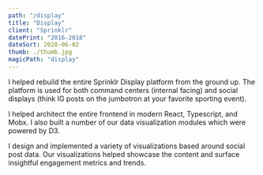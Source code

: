 ```yaml
---
path: "/display"
title: "Display"
client: "Sprinklr"
datePrint: "2016-2018"
dateSort: 2020-06-02
thumb: ./thumb.jpg
magicPath: "display"
---
```


I helped rebuild the entire Sprinklr Display platform from the ground up. The platform is used for both command centers (internal facing) and social displays (think IG posts on the jumbotron at your favorite sporting event).

I helped architect the entire frontend in modern React, Typescript, and Mobx. I also built a number of our data visualization modules which were powered by D3.

I design and implemented a variety of visualizations based around social post data. Our visualizations helped showcase the content and surface insightful engagement metrics and trends.

<!--
### Launch Demos

<iframe width="560" height="315" src="https://www.youtube.com/embed/IPUdzpVOHxc" frameborder="0" allow="accelerometer; autoplay; clipboard-write; encrypted-media; gyroscope; picture-in-picture" allowfullscreen></iframe>

<iframe width="560" height="315" src="https://www.youtube.com/embed/8CYS-viMCzs" frameborder="0" allow="accelerometer; autoplay; clipboard-write; encrypted-media; gyroscope; picture-in-picture" allowfullscreen></iframe>
-->
